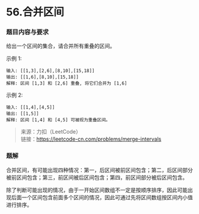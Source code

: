 # 56.合并区间

### 题目内容与要求

给出一个区间的集合，请合并所有重叠的区间。

示例 1:
```
输入: [[1,3],[2,6],[8,10],[15,18]]
输出: [[1,6],[8,10],[15,18]]
解释: 区间 [1,3] 和 [2,6] 重叠, 将它们合并为 [1,6]
```

示例 2:
```
输入: [[1,4],[4,5]]
输出: [[1,5]]
解释: 区间 [1,4] 和 [4,5] 可被视为重叠区间。
```

> 来源：力扣（LeetCode）\
链接：https://leetcode-cn.com/problems/merge-intervals

### 题解

合并区间，有可能出现四种情况：第一，后区间被前区间包含；第二，后区间部分被前区间包含；第三，前区间被后区间包含；第四，前区间部分被后区间包含。

除了判断可能出现的情况，由于一开始区间数组不一定是按顺序排序，因此可能出现后面一个区间包含前面多个区间的情况，因此可通过先将区间数组按区间内小值进行排序。
